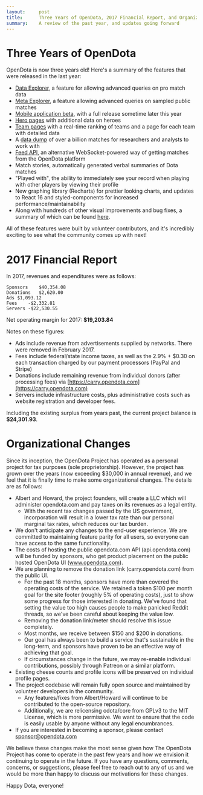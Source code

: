 ```yaml
---
layout:     post
title:      Three Years of OpenDota, 2017 Financial Report, and Organizational Changes
summary:    A review of the past year, and updates going forward
---
```


Three Years of OpenDota
====

OpenDota is now three years old! Here's a summary of the features that were released in the last year:
* [Data Explorer](https://www.opendota.com/explorer), a feature for allowing advanced queries on pro match data
* [Meta Explorer](https://www.opendota.com/meta), a feature allowing advanced queries on sampled public matches
* [Mobile application beta](https://blog.opendota.com/2017/11/17/mobile-beta/), with a full release sometime later this year
* [Hero pages](https://www.opendota.com/heroes) with additional data on heroes
* [Team pages](https:///www.opendota.com/teams) with a real-time ranking of teams and a page for each team with detailed data
* A [data dump](https://blog.opendota.com/2017/03/24/datadump2/) of over a billion matches for researchers and analysts to work with
* [Feed API](https://github.com/odota/core/blob/master/docs/feed.md), an alternative WebSocket-powered way of getting matches from the OpenDota platform
* Match stories, automatically generated verbal summaries of Dota matches
* "Played with", the ability to immediately see your record when playing with other players by viewing their profile
* New graphing library (Recharts) for prettier looking charts, and updates to React 16 and styled-components for increased performance/maintainability
* Along with hundreds of other visual improvements and bug fixes, a summary of which can be found [here](https://github.com/odota/web/pulls?q=is%3Apr+is%3Aclosed+label%3Arelease).

All of these features were built by volunteer contributors, and it's incredibly exciting to see what the community comes up with next!

2017 Financial Report
====

In 2017, revenues and expenditures were as follows:
```
Sponsors	$40,354.08
Donations	$2,620.00
Ads	$1,093.12
Fees	-$2,332.81
Servers	-$22,530.55
```
Net operating margin for 2017:	**$19,203.84**

Notes on these figures:
* Ads include revenue from advertisements supplied by networks. There were removed in February 2017.
* Fees include federal/state income taxes, as well as the 2.9% + $0.30 on each transaction charged by our payment processors (PayPal and Stripe)
* Donations include remaining revenue from individual donors (after processing fees) via [https://carry.opendota.com](https://carry.opendota.com)
* Servers include infrastructure costs, plus administrative costs such as website registration and developer fees.

Including the existing surplus from years past, the current project balance is **$24,301.93**.

Organizational Changes
====
Since its inception, the OpenDota Project has operated as a personal project for tax purposes (sole proprietorship). However, the project has grown over the years (now exceeding $30,000 in annual revenue), and we feel that it is finally time to make some organizational changes. The details are as follows:

* Albert and Howard, the project founders, will create a LLC which will administer opendota.com and pay taxes on its revenues as a legal entity.
  * With the recent tax changes passed by the US government, incorporation will result in a lower tax rate than our personal marginal tax rates, which reduces our tax burden.
* We don't anticipate any changes to the end-user experience. We are committed to maintaining feature parity for all users, so everyone can have access to the same functionality.
* The costs of hosting the public opendota.com API (api.opendota.com) will be funded by sponsors, who get product placement on the public hosted OpenDota UI (www.opendota.com).
* We are planning to remove the donation link (carry.opendota.com) from the public UI.
  * For the past 18 months, sponsors have more than covered the operating costs of the service. We retained a token $100 per month goal for the site footer (roughly 5% of operating costs), just to show some progress for those interested in donating. We've found that setting the value too high causes people to make panicked Reddit threads, so we've been careful about keeping the value low. 
  * Removing the donation link/meter should resolve this issue completely.
  * Most months, we receive between $150 and $200 in donations.
  * Our goal has always been to build a service that's sustainable in the long-term, and sponsors have proven to be an effective way of achieving that goal.
  * If circumstances change in the future, we may re-enable individual contributions, possibly through Patreon or a similar platform.
* Existing cheese counts and profile icons will be preserved on individual profile pages.
* The project codebase will remain fully open source and maintained by volunteer developers in the community.
  * Any features/fixes from Albert/Howard will continue to be contributed to the open-source repository.
  * Additionally, we are relicensing odota/core from GPLv3 to the MIT License, which is more permissive. We want to ensure that the code is easily usable by anyone without any legal encumbrances.
* If you are interested in becoming a sponsor, please contact sponsor@opendota.com

We believe these changes make the most sense given how The OpenDota Project has come to operate in the past few years and how we envision it continuing to operate in the future. If you have any questions, comments, concerns, or suggestions, please feel free to reach out to any of us and we would be more than happy to discuss our motivations for these changes.

Happy Dota, everyone!
